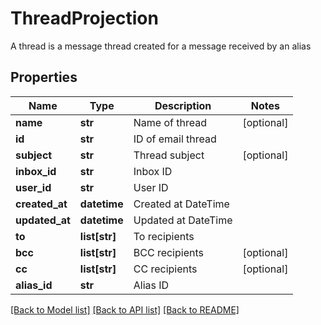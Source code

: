 # ThreadProjection

A thread is a message thread created for a message received by an alias
## Properties
Name | Type | Description | Notes
------------ | ------------- | ------------- | -------------
**name** | **str** | Name of thread | [optional] 
**id** | **str** | ID of email thread | 
**subject** | **str** | Thread subject | [optional] 
**inbox_id** | **str** | Inbox ID | 
**user_id** | **str** | User ID | 
**created_at** | **datetime** | Created at DateTime | 
**updated_at** | **datetime** | Updated at DateTime | 
**to** | **list[str]** | To recipients | 
**bcc** | **list[str]** | BCC recipients | [optional] 
**cc** | **list[str]** | CC recipients | [optional] 
**alias_id** | **str** | Alias ID | 

[[Back to Model list]](../README#documentation-for-models) [[Back to API list]](../README#documentation-for-api-endpoints) [[Back to README]](../README)


